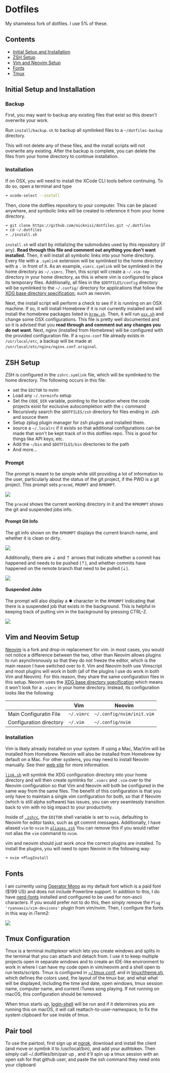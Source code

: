 # Dotfiles

My shameless fork of dotfiles. I use 5% of these.

## Contents

+ [Initial Setup and Installation](#initial-setup-and-installation)
+ [ZSH Setup](#zsh-setup)
+ [Vim and Neovim Setup](#vim-and-neovim-setup)
+ [Fonts](#fonts)
+ [Tmux](#tmux-configuration)

## Initial Setup and Installation

### Backup

First, you may want to backup any existing files that exist so this doesn't overwrite your work.

Run `install/backup.sh` to backup all symlinked files to a `~/dotfiles-backup` directory.

This will not delete any of these files, and the install scripts will not overwrite any existing. After the backup is complete, you can delete the files from your home directory to continue installation.

### Installation

If on OSX, you will need to install the XCode CLI tools before continuing. To do so, open a terminal and type

```bash
➜ xcode-select --install
```

Then, clone the dotfiles repository to your computer. This can be placed anywhere, and symbolic links will be created to reference it from your home directory.

```bash
➜ git clone https://github.com/nicknisi/dotfiles.git ~/.dotfiles
➜ cd ~/.dotfiles
➜ ./install.sh
```

`install.sh` will start by initializing the submodules used by this repository (if any). **Read through this file and comment out anything you don't want installed.** Then, it will install all symbolic links into your home directory. Every file with a `.symlink` extension will be symlinked to the home directory with a `.` in front of it. As an example, `vimrc.symlink` will be symlinked in the home directory as `~/.vimrc`. Then, this script will create a `~/.vim-tmp` directory in your home directory, as this is where vim is configured to place its temporary files. Additionally, all files in the `$DOTFILES/config` directory will be symlinked to the `~/.config/` directory for applications that follow the [XDG base directory specification](http://standards.freedesktop.org/basedir-spec/basedir-spec-latest.html), such as neovim.

Next, the install script will perform a check to see if it is running on an OSX machine. If so, it will install Homebrew if it is not currently installed and will install the homebrew packages listed in [`brew.sh`](install/brew.sh). Then, it will run [`osx.sh`](install/osx.sh) and change some OSX configurations. This file is pretty well documented and so it is advised that you __read through and comment out any changes you do not want__. Next, nginx (installed from Homebrew) will be configured with the provided configuration file. If a `nginx.conf` file already exists in `/usr/local/etc`, a backup will be made at `/usr/local/etc/nginx/nginx.conf.original`.

## ZSH Setup

ZSH is configured in the `zshrc.symlink` file, which will be symlinked to the home directory. The following occurs in this file:

* set the `EDITOR` to nvim
* Load any `~/.terminfo` setup
* Set the `CODE_DIR` variable, pointing to the location where the code projects exist for exclusive autocompletion with the `c` command
* Recursively search the `$DOTFILES/zsh` directory for files ending in .zsh and source them
* Setup zplug plugin manager for zsh plugins and installed them.
* source a `~/.localrc` if it exists so that additional configurations can be made that won't be kept track of in this dotfiles repo. This is good for things like API keys, etc.
* Add the `~/bin` and `$DOTFILES/bin` directories to the path
* And more...

### Prompt

The prompt is meant to be simple while still providing a lot of information to the user, particularly about the status of the git project, if the PWD is a git project. This prompt sets `precmd`, `PROMPT` and `RPROMPT`.

![](http://nicknisi.com/share/prompt.png)

The `precmd` shows the current working directory in it and the `RPROMPT` shows the git and suspended jobs info.

#### Prompt Git Info

The git info shown on the `RPROMPT` displays the current branch name, and whether it is clean or dirty.

![](http://nicknisi.com/share/git-branch-state.png)

Additionally, there are ⇣ and ⇡ arrows that indicate whether a commit has happened and needs to be pushed (⇡), and whether commits have happened on the remote branch that need to be pulled (⇣).

![](http://nicknisi.com/share/git-arrows.png)

#### Suspended Jobs

The prompt will also display a ✱ character in the `RPROMPT` indicating that there is a suspended job that exists in the background. This is helpful in keeping track of putting vim in the background by pressing CTRL-Z.

![](http://nicknisi.com/share/suspended-jobs.png)

## Vim and Neovim Setup

[Neovim](https://neovim.io/) is a fork and drop-in replacement for vim. in most cases, you would not notice a difference between the two, other than Neovim allows plugins to run asynchronously so that they do not freeze the editor, which is the main reason I have switched over to it. Vim and Neovim both use Vimscript and most plugins will work in both (all of the plugins I use do work in both Vim and Neovim). For this reason, they share the same configuration files in this setup. Neovim uses the [XDG base directory specification](http://standards.freedesktop.org/basedir-spec/basedir-spec-latest.html) which means it won't look for a `.vimrc` in your home directory. Instead, its configuration looks like the following:

|                         | Vim        | Neovim                    |
|-------------------------|------------|---------------------------|
| Main Configuratin File  | `~/.vimrc` | `~/.config/nvim/init.vim` |
| Configuration directory | `~/.vim`   | `~/.config/nvim`          |

### Installation

Vim is likely already installed on your system. If using a Mac, MacVim will be installed from Homebrew. Neovim will also be installed from Homebrew by default on a Mac. For other systems, you may need to install Neovim manually. See their [web site](https://neovim.io) for more information.

[`link.sh`](install/link.sh) will symlink the XDG configuration directory into your home directory and will then create symlinks for `.vimrc` and `.vim` over to the Neovim configuration so that Vim and Neovim will both be configured in the same way from the same files. The benefit of this configuration is that you only have to maintain a single vim configuration for both, so that if Neovim (which is still alpha software) has issues, you can very seamlessly transition back to vim with no big impact to your productivity.

Inside of [`.zshrc`](zsh/zshrc.symlink), the `EDITOR` shell variable is set to `nvim`, defaulting to Neovim for editor tasks, such as git commit messages. Additionally, I have aliased `vim` to `nvim` in [`aliases.zsh`](zsh/aliases.zsh) You can remove this if you would rather not alias the `vim` command to `nvim`.

vim and neovim should just work once the correct plugins are installed. To install the plugins, you will need to open Neovim in the following way:

```bash
➜ nvim +PlugInstall
```

## Fonts

I am currently using [Operator Mono](http://www.typography.com/fonts/operator/styles/operatormonoscreensmart) as my default font which is a paid font ($199 US) and does not include Powerline support. In addition to this, I do have [nerd-fonts](https://github.com/ryanoasis/nerd-fonts) installed and configured to be used for non-ascii characters. If you would prefer not to do this, then simply remove the `Plug 'ryanoasis/vim-devicons'` plugin from vim/nvim. Then, I configure the fonts in this way in iTerm2:

![](http://nicknisi.com/share/iterm-fonts-config.png)

## Tmux Configuration

Tmux is a terminal multiplexor which lets you create windows and splits in the terminal that you can attach and detach from. I use it to keep multiple projects open in separate windows and to create an IDE-like environment to work in where I can have my code open in vim/neovim and a shell open to run tests/scripts. Tmux is configured in [~/.tmux.conf](tmux/tmux.conf.symlink), and in [tmux/theme.sh](tmux/theme.sh), which defines the colors used, the layout of the tmux bar, and what what will be displayed, including the time and date, open windows, tmux session name, computer name, and current iTunes song playing. If not running on macOS, this configuration should be removed.

When tmux starts up, [login-shell](bin/login-shell) will be run and if it determines you are running this on macOS, it will call reattach-to-user-namespace, to fix the system clipboard for use inside of tmux.


## Pair tool
To use the pairtool, first sign up at [ngrok](https://ngrok.com/), download and install the client (and move or symlink it to /usr/local/bin), and add your authtoken.
Then simply call ~/.dotfiles/bin/pair up <github-username>, and it'll spin up a tmux session with an open ssh for that github user, and paste the ssh command they need onto your clipboard
